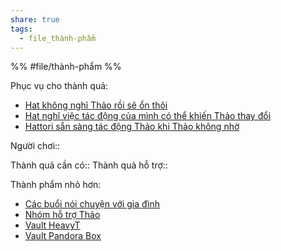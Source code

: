 ```yaml
---
share: true
tags:
  - file_thành-phẩm
---
```


%%
#file/thành-phẩm
%%

Phục vụ cho thành quả:
- [Hat không nghĩ Thảo rồi sẽ ổn thôi](../Th%C3%A0nh%20qu%E1%BA%A3%20mong%20mu%E1%BB%91n%20(outcome)/Hat%20kh%C3%B4ng%20ngh%C4%A9%20Th%E1%BA%A3o%20r%E1%BB%93i%20s%E1%BA%BD%20%E1%BB%95n%20th%C3%B4i.md)
- [Hat nghĩ việc tác động của mình có thể khiến Thảo thay đổi](../Th%C3%A0nh%20qu%E1%BA%A3%20mong%20mu%E1%BB%91n%20(outcome)/Hat%20ngh%C4%A9%20vi%E1%BB%87c%20t%C3%A1c%20%C4%91%E1%BB%99ng%20c%E1%BB%A7a%20m%C3%ACnh%20c%C3%B3%20th%E1%BB%83%20khi%E1%BA%BFn%20Th%E1%BA%A3o%20thay%20%C4%91%E1%BB%95i.md)
- [Hattori sẵn sàng tác động Thảo khi Thảo không nhờ](../Th%C3%A0nh%20qu%E1%BA%A3%20mong%20mu%E1%BB%91n%20(outcome)/Hattori%20s%E1%BA%B5n%20s%C3%A0ng%20t%C3%A1c%20%C4%91%E1%BB%99ng%20Th%E1%BA%A3o%20khi%20Th%E1%BA%A3o%20kh%C3%B4ng%20nh%E1%BB%9D.md)

Người chơi:: 

Thành quả cần có::
Thành quả hỗ trợ::

Thành phẩm nhỏ hơn:
- [Các buổi nói chuyện với gia đình](./C%C3%A1c%20bu%E1%BB%95i%20n%C3%B3i%20chuy%E1%BB%87n%20v%E1%BB%9Bi%20gia%20%C4%91%C3%ACnh.md)
- [Nhóm hỗ trợ Thảo](./Nh%C3%B3m%20h%E1%BB%97%20tr%E1%BB%A3%20Th%E1%BA%A3o.md)
- [Vault HeavyT](./Vault%20HeavyT.md)
- [Vault Pandora Box](./Vault%20Pandora%20Box.md)

